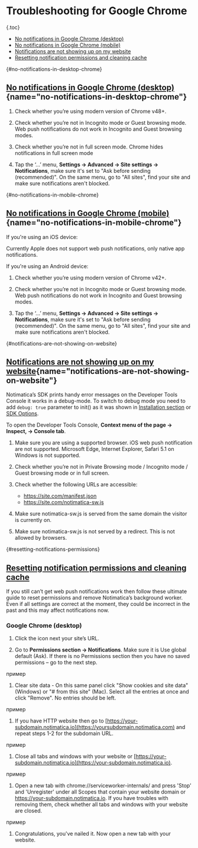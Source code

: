 # Troubleshooting for Google Chrome

{.toc}
* [No notifications in Google Chrome (desktop)](#no-notifications-in-desktop-chrome)
* [No notifications in Google Chrome (mobile)](#no-notifications-in-mobile-chrome)
* [Notifications are not showing up on my website](#notifications-are-not-showing-on-website)
* [Resetting notification permissions and cleaning cache](#resetting-notifications-permissions)

{#no-notifications-in-desktop-chrome}
## [No notifications in Google Chrome (desktop)](#no-notifications-in-desktop-chrome){name="no-notifications-in-desktop-chrome"}

1. Check whether you’re using modern version of Chrome v48+.

1. Check whether you’re not in Incognito mode or Guest browsing mode. Web push notifications do not work in Incognito and Guest browsing modes.

1. Check whether you’re not in full screen mode. Chrome hides notifications in full screen mode

1. Tap the ‘...’ menu, **Settings → Advanced → Site settings → Notifications**, make sure it's set to "Ask before sending (recommended)". On the same menu, go to "All sites", find your site and make sure notifications aren't blocked.

{#no-notifications-in-mobile-chrome}
## [No notifications in Google Chrome (mobile)](#no-notifications-in-mobile-chrome){name="no-notifications-in-mobile-chrome"}

If you're using an iOS device:

Currently Apple does not support web push notifications, only native app notifications.

If you're using an Android device:

1. Check whether you’re using modern version of Chrome v42+.

1. Check whether you’re not in Incognito mode or Guest browsing mode. Web push notifications do not work in Incognito and Guest browsing modes.

1. Tap the ‘...’ menu, **Settings → Advanced → Site settings → Notifications**, make sure it's set to "Ask before sending (recommended)". On the same menu, go to "All sites", find your site and make sure notifications aren't blocked.

{#notifications-are-not-showing-on-website}
## [Notifications are not showing up on my website](#notifications-are-not-showing-on-website){name="notifications-are-not-showing-on-website"}

Notimatica’s SDK prints handy error messages on the Developer Tools Console it works in a debug-mode. To switch to debug mode you need to add `debug: true` parameter to init() as it was shown in [Installation section](/docs/sdk-installation#initialize-sdk) or [SDK Options]('/docs/sdk-options').

To open the Developer Tools Console, **Context menu of the page → Inspect, → Console tab**.

1. Make sure you are using a supported browser. iOS web push notification are not supported. Microsoft Edge, Internet Explorer, Safari 5.1 on Windows is not supported.

1. Check whether you’re not in Private Browsing mode / Incognito mode / Guest browsing mode or in full screen.

1. Check whether the following URLs are accessible:

    * https://site.com/manifest.json
    * https://site.com/notimatica-sw.js

1. Make sure notimatica-sw.js is served from the same domain the visitor is currently on.

1. Make sure notimatica-sw.js is not served by a redirect. This is not allowed by browsers.

{#resetting-notifications-permissions}
## [Resetting notification permissions and cleaning cache](#resetting-notifications-permissions)

If you still can’t get web push notifications work then follow these ultimate guide to reset permissions and remove Notimatica’s background worker. Even if all settings are correct at the moment, they could be incorrect in the past and this may affect notifications now.

### Google Chrome (desktop)

1. Click the icon next your site’s URL.

1. Go to **Permissions section → Notifications**. Make sure it is Use global default (Ask). If there is no Permissions section then you have no saved permissions – go to the next step.

пример

1. Clear site data - On this same panel click "Show cookies and site data" (Windows) or "# from this site" (Mac). Select all the entries at once and click "Remove". No entries should be left.

пример

1. If you have HTTP website then go to [https://your-subdomain.notimatica.io](https://yoursubdomain.notimatica.com) and repeat steps 1-2 for the subdomain URL.

пример

1. Close all tabs and windows with your website or [https://your-subdomain.notimatica.io](https://your-subdomain.notimatica.io).

пример

1. Open a new tab with chrome://serviceworker-internals/ and press 'Stop' and 'Unregister' under all Scopes that contain your website domain or https://your-subdomain.notimatica.io. If you have troubles with removing them, check whether all tabs and windows with your website are closed.

пример

1. Congratulations, you've nailed it. Now open a new tab with your website.
